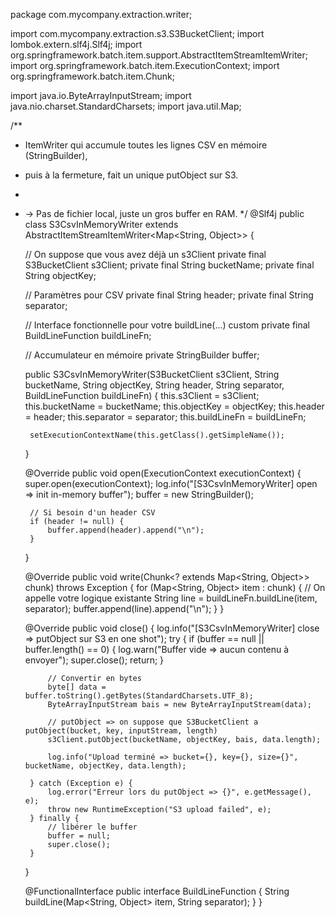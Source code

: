 package com.mycompany.extraction.writer;

import com.mycompany.extraction.s3.S3BucketClient;
import lombok.extern.slf4j.Slf4j;
import org.springframework.batch.item.support.AbstractItemStreamItemWriter;
import org.springframework.batch.item.ExecutionContext;
import org.springframework.batch.item.Chunk;

import java.io.ByteArrayInputStream;
import java.nio.charset.StandardCharsets;
import java.util.Map;

/**
 * ItemWriter qui accumule toutes les lignes CSV en mémoire (StringBuilder),
 * puis à la fermeture, fait un unique putObject sur S3.
 *
 * -> Pas de fichier local, juste un gros buffer en RAM.
 */
@Slf4j
public class S3CsvInMemoryWriter extends AbstractItemStreamItemWriter<Map<String, Object>> {

    // On suppose que vous avez déjà un s3Client
    private final S3BucketClient s3Client;
    private final String bucketName;
    private final String objectKey;

    // Paramètres pour CSV
    private final String header;
    private final String separator;

    // Interface fonctionnelle pour votre buildLine(...) custom
    private final BuildLineFunction buildLineFn;

    // Accumulateur en mémoire
    private StringBuilder buffer;

    public S3CsvInMemoryWriter(S3BucketClient s3Client,
                               String bucketName,
                               String objectKey,
                               String header,
                               String separator,
                               BuildLineFunction buildLineFn) {
        this.s3Client = s3Client;
        this.bucketName = bucketName;
        this.objectKey = objectKey;
        this.header = header;
        this.separator = separator;
        this.buildLineFn = buildLineFn;

        setExecutionContextName(this.getClass().getSimpleName());
    }

    @Override
    public void open(ExecutionContext executionContext) {
        super.open(executionContext);
        log.info("[S3CsvInMemoryWriter] open => init in-memory buffer");
        buffer = new StringBuilder();

        // Si besoin d'un header CSV
        if (header != null) {
            buffer.append(header).append("\n");
        }
    }

    @Override
    public void write(Chunk<? extends Map<String, Object>> chunk) throws Exception {
        for (Map<String, Object> item : chunk) {
            // On appelle votre logique existante
            String line = buildLineFn.buildLine(item, separator);
            buffer.append(line).append("\n");
        }
    }

    @Override
    public void close() {
        log.info("[S3CsvInMemoryWriter] close => putObject sur S3 en one shot");
        try {
            if (buffer == null || buffer.length() == 0) {
                log.warn("Buffer vide => aucun contenu à envoyer");
                super.close();
                return;
            }

            // Convertir en bytes
            byte[] data = buffer.toString().getBytes(StandardCharsets.UTF_8);
            ByteArrayInputStream bais = new ByteArrayInputStream(data);

            // putObject => on suppose que S3BucketClient a putObject(bucket, key, inputStream, length)
            s3Client.putObject(bucketName, objectKey, bais, data.length);

            log.info("Upload terminé => bucket={}, key={}, size={}", bucketName, objectKey, data.length);

        } catch (Exception e) {
            log.error("Erreur lors du putObject => {}", e.getMessage(), e);
            throw new RuntimeException("S3 upload failed", e);
        } finally {
            // libérer le buffer
            buffer = null;
            super.close();
        }
    }

    @FunctionalInterface
    public interface BuildLineFunction {
        String buildLine(Map<String, Object> item, String separator);
    }
}
